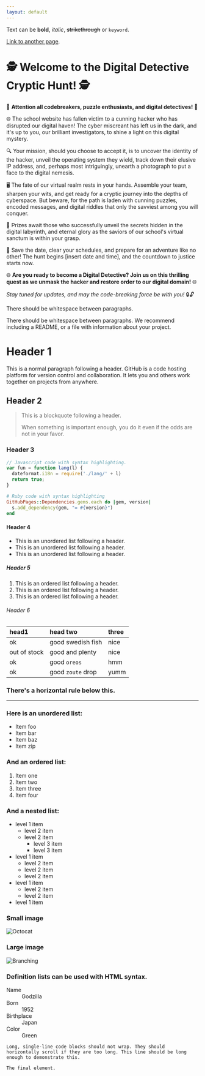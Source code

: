 ```yaml
---
layout: default
---
```


Text can be **bold**, _italic_, ~~strikethrough~~ or `keyword`.

[Link to another page](./another-page.html).





# 🕵️ **Welcome to the Digital Detective Cryptic Hunt! 🕵️**

🚨 **Attention all codebreakers, puzzle enthusiasts, and digital detectives!** 🚨

🌐 The school website has fallen victim to a cunning hacker who has disrupted our digital haven! The cyber miscreant has left us in the dark, and it's up to you, our brilliant investigators, to shine a light on this digital mystery.

🔍 Your mission, should you choose to accept it, is to uncover the identity of the hacker, unveil the operating system they wield, track down their elusive IP address, and, perhaps most intriguingly, unearth a photograph to put a face to the digital nemesis.

🖥️ The fate of our virtual realm rests in your hands. Assemble your team, sharpen your wits, and get ready for a cryptic journey into the depths of cyberspace. But beware, for the path is laden with cunning puzzles, encoded messages, and digital riddles that only the savviest among you will conquer.

🎉 Prizes await those who successfully unveil the secrets hidden in the digital labyrinth, and eternal glory as the saviors of our school's virtual sanctum is within your grasp.

📆 Save the date, clear your schedules, and prepare for an adventure like no other! The hunt begins [insert date and time], and the countdown to justice starts now.

🌐 **Are you ready to become a Digital Detective? Join us on this thrilling quest as we unmask the hacker and restore order to our digital domain!** 🌐

*Stay tuned for updates, and may the code-breaking force be with you!* 🔒🔓









There should be whitespace between paragraphs.

There should be whitespace between paragraphs. We recommend including a README, or a file with information about your project.

# Header 1

This is a normal paragraph following a header. GitHub is a code hosting platform for version control and collaboration. It lets you and others work together on projects from anywhere.

## Header 2

> This is a blockquote following a header.
>
> When something is important enough, you do it even if the odds are not in your favor.

### Header 3

```js
// Javascript code with syntax highlighting.
var fun = function lang(l) {
  dateformat.i18n = require('./lang/' + l)
  return true;
}
```

```ruby
# Ruby code with syntax highlighting
GitHubPages::Dependencies.gems.each do |gem, version|
  s.add_dependency(gem, "= #{version}")
end
```

#### Header 4

*   This is an unordered list following a header.
*   This is an unordered list following a header.
*   This is an unordered list following a header.

##### Header 5

1.  This is an ordered list following a header.
2.  This is an ordered list following a header.
3.  This is an ordered list following a header.

###### Header 6

| head1        | head two          | three |
|:-------------|:------------------|:------|
| ok           | good swedish fish | nice  |
| out of stock | good and plenty   | nice  |
| ok           | good `oreos`      | hmm   |
| ok           | good `zoute` drop | yumm  |

### There's a horizontal rule below this.

* * *

### Here is an unordered list:

*   Item foo
*   Item bar
*   Item baz
*   Item zip

### And an ordered list:

1.  Item one
1.  Item two
1.  Item three
1.  Item four

### And a nested list:

- level 1 item
  - level 2 item
  - level 2 item
    - level 3 item
    - level 3 item
- level 1 item
  - level 2 item
  - level 2 item
  - level 2 item
- level 1 item
  - level 2 item
  - level 2 item
- level 1 item

### Small image

![Octocat](https://github.githubassets.com/images/icons/emoji/octocat.png)

### Large image

![Branching](https://guides.github.com/activities/hello-world/branching.png)


### Definition lists can be used with HTML syntax.

<dl>
<dt>Name</dt>
<dd>Godzilla</dd>
<dt>Born</dt>
<dd>1952</dd>
<dt>Birthplace</dt>
<dd>Japan</dd>
<dt>Color</dt>
<dd>Green</dd>
</dl>

```
Long, single-line code blocks should not wrap. They should horizontally scroll if they are too long. This line should be long enough to demonstrate this.
```

```
The final element.
```
